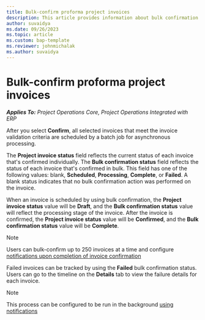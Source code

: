 ```yaml
---
title: Bulk-confirm proforma project invoices
description: This article provides information about bulk confirmation of proforma project-based invoices.
author: suvaidya
ms.date: 09/26/2023
ms.topic: article
ms.custom: bap-template
ms.reviewer: johnmichalak
ms.author: suvaidya
---
```


# Bulk-confirm proforma project invoices

_**Applies To:** Project Operations Core, Project Operations Integrated with ERP_

After you select **Confirm**, all selected invoices that meet the invoice validation criteria are scheduled by a batch job for asynchronous processing.

The **Project invoice status** field reflects the current status of each invoice that's confirmed individually. The **Bulk confirmation status** field reflects the status of each invoice that's confirmed in bulk. This field has one of the following values: blank, **Scheduled**, **Processing**, **Complete**, or **Failed**. A blank status indicates that no bulk confirmation action was performed on the invoice.

When an invoice is scheduled by using bulk confirmation, the **Project invoice status** value will be **Draft**, and the **Bulk confirmation status** value will reflect the processing stage of the invoice. After the invoice is confirmed, the **Project invoice status** value will be **Confirmed**, and the **Bulk confirmation status** value will be **Complete**.

> [!NOTE]
> Users can bulk-confirm up to 250 invoices at a time and configure [notifications upon completion of invoice confirmation](../../proforma-invoicing/long-running-jobs.md)
>
> Failed invoices can be tracked by using the **Failed** bulk confirmation status. Users can go to the timeline on the **Details** tab to view the failure details for each invoice.

> [!NOTE]
> This process can be configured to be run in the background [using notifications](../../proforma-invoicing/long-running-jobs.md)

